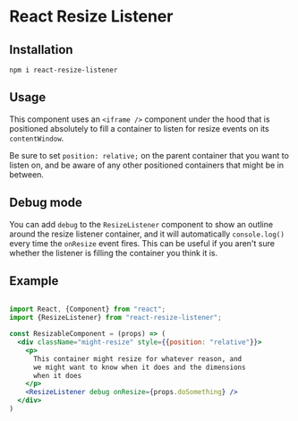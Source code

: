 # React Resize Listener

## Installation

`npm i react-resize-listener`

## Usage

This component uses an `<iframe />` component under the hood that is positioned absolutely to fill a container to listen for resize events on its `contentWindow`.

Be sure to set `position: relative;` on the parent container that you want to listen on, and be aware of any other positioned containers that might be in between.

## Debug mode

You can add `debug` to the `ResizeListener` component to show an outline around the resize listener container, and it will automatically `console.log()` every time the `onResize` event fires. This can be useful if you aren't sure whether the listener is filling the container you think it is.

## Example

```jsx

import React, {Component} from "react";
import {ResizeListener} from "react-resize-listener";

const ResizableComponent = (props) => (
  <div className="might-resize" style={{position: "relative"}}>
    <p>
      This container might resize for whatever reason, and
      we might want to know when it does and the dimensions
      when it does
    </p>
    <ResizeListener debug onResize={props.doSomething} />
  </div>
)

```
